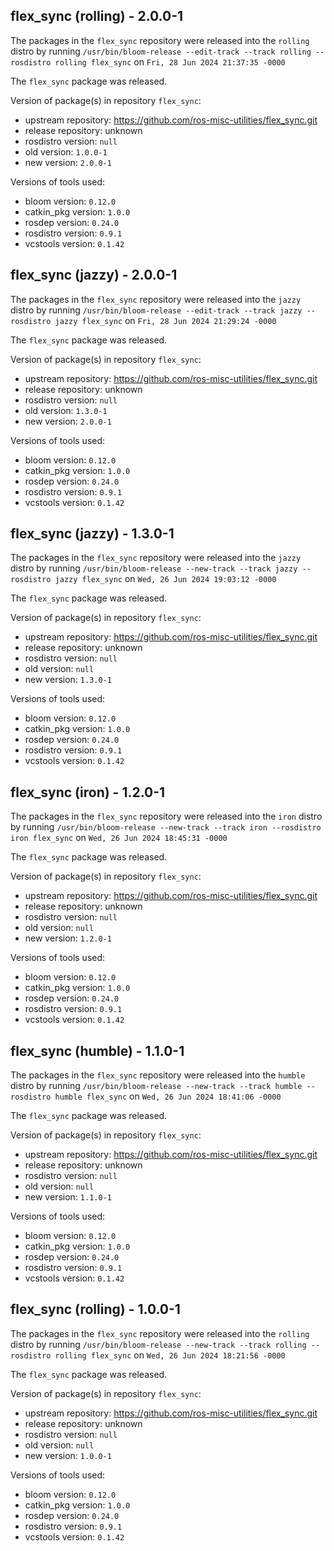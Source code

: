 ## flex_sync (rolling) - 2.0.0-1

The packages in the `flex_sync` repository were released into the `rolling` distro by running `/usr/bin/bloom-release --edit-track --track rolling --rosdistro rolling flex_sync` on `Fri, 28 Jun 2024 21:37:35 -0000`

The `flex_sync` package was released.

Version of package(s) in repository `flex_sync`:

- upstream repository: https://github.com/ros-misc-utilities/flex_sync.git
- release repository: unknown
- rosdistro version: `null`
- old version: `1.0.0-1`
- new version: `2.0.0-1`

Versions of tools used:

- bloom version: `0.12.0`
- catkin_pkg version: `1.0.0`
- rosdep version: `0.24.0`
- rosdistro version: `0.9.1`
- vcstools version: `0.1.42`


## flex_sync (jazzy) - 2.0.0-1

The packages in the `flex_sync` repository were released into the `jazzy` distro by running `/usr/bin/bloom-release --edit-track --track jazzy --rosdistro jazzy flex_sync` on `Fri, 28 Jun 2024 21:29:24 -0000`

The `flex_sync` package was released.

Version of package(s) in repository `flex_sync`:

- upstream repository: https://github.com/ros-misc-utilities/flex_sync.git
- release repository: unknown
- rosdistro version: `null`
- old version: `1.3.0-1`
- new version: `2.0.0-1`

Versions of tools used:

- bloom version: `0.12.0`
- catkin_pkg version: `1.0.0`
- rosdep version: `0.24.0`
- rosdistro version: `0.9.1`
- vcstools version: `0.1.42`


## flex_sync (jazzy) - 1.3.0-1

The packages in the `flex_sync` repository were released into the `jazzy` distro by running `/usr/bin/bloom-release --new-track --track jazzy --rosdistro jazzy flex_sync` on `Wed, 26 Jun 2024 19:03:12 -0000`

The `flex_sync` package was released.

Version of package(s) in repository `flex_sync`:

- upstream repository: https://github.com/ros-misc-utilities/flex_sync.git
- release repository: unknown
- rosdistro version: `null`
- old version: `null`
- new version: `1.3.0-1`

Versions of tools used:

- bloom version: `0.12.0`
- catkin_pkg version: `1.0.0`
- rosdep version: `0.24.0`
- rosdistro version: `0.9.1`
- vcstools version: `0.1.42`


## flex_sync (iron) - 1.2.0-1

The packages in the `flex_sync` repository were released into the `iron` distro by running `/usr/bin/bloom-release --new-track --track iron --rosdistro iron flex_sync` on `Wed, 26 Jun 2024 18:45:31 -0000`

The `flex_sync` package was released.

Version of package(s) in repository `flex_sync`:

- upstream repository: https://github.com/ros-misc-utilities/flex_sync.git
- release repository: unknown
- rosdistro version: `null`
- old version: `null`
- new version: `1.2.0-1`

Versions of tools used:

- bloom version: `0.12.0`
- catkin_pkg version: `1.0.0`
- rosdep version: `0.24.0`
- rosdistro version: `0.9.1`
- vcstools version: `0.1.42`


## flex_sync (humble) - 1.1.0-1

The packages in the `flex_sync` repository were released into the `humble` distro by running `/usr/bin/bloom-release --new-track --track humble --rosdistro humble flex_sync` on `Wed, 26 Jun 2024 18:41:06 -0000`

The `flex_sync` package was released.

Version of package(s) in repository `flex_sync`:

- upstream repository: https://github.com/ros-misc-utilities/flex_sync.git
- release repository: unknown
- rosdistro version: `null`
- old version: `null`
- new version: `1.1.0-1`

Versions of tools used:

- bloom version: `0.12.0`
- catkin_pkg version: `1.0.0`
- rosdep version: `0.24.0`
- rosdistro version: `0.9.1`
- vcstools version: `0.1.42`


## flex_sync (rolling) - 1.0.0-1

The packages in the `flex_sync` repository were released into the `rolling` distro by running `/usr/bin/bloom-release --new-track --track rolling --rosdistro rolling flex_sync` on `Wed, 26 Jun 2024 18:21:56 -0000`

The `flex_sync` package was released.

Version of package(s) in repository `flex_sync`:

- upstream repository: https://github.com/ros-misc-utilities/flex_sync.git
- release repository: unknown
- rosdistro version: `null`
- old version: `null`
- new version: `1.0.0-1`

Versions of tools used:

- bloom version: `0.12.0`
- catkin_pkg version: `1.0.0`
- rosdep version: `0.24.0`
- rosdistro version: `0.9.1`
- vcstools version: `0.1.42`


